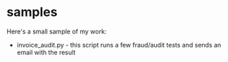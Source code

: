 # samples

Here's a small sample of my work:
- invoice_audit.py - this script runs a few fraud/audit tests and sends an email with the result
